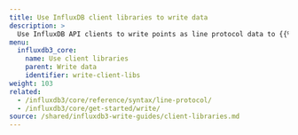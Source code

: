 ```yaml
---
title: Use InfluxDB client libraries to write data
description: >
  Use InfluxDB API clients to write points as line protocol data to {{% product-name %}}.
menu:
  influxdb3_core:
    name: Use client libraries
    parent: Write data
    identifier: write-client-libs
weight: 103
related:
  - /influxdb3/core/reference/syntax/line-protocol/
  - /influxdb3/core/get-started/write/
source: /shared/influxdb3-write-guides/client-libraries.md
---
```


<!--
The content for this page is at content/shared/influxdb3-write-guides/client-libraries.md
-->
